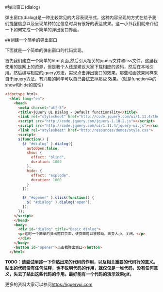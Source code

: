 #弹出窗口(dialog)

弹出窗口(dialog)是一种比较常见的内容表现形式，这种内容呈现的方式在给予我们提醒信息以及呈现某种特定信息时具有很好的表达效果。这一小节我们就来介绍一下如何完成一个简单的弹出窗口界面。

##创建一个简单的弹出窗口

下面就是一个简单的弹出窗口的代码实现。

首先我们建立一个简单的html页面,然后引入相关的jquery文件和css文件，这里我使用的是网上的资源，但是我个人还是建议大家下载相应的源码，然后在本地引用。然后编写相应的jquery方法，实现点击弹出窗口的效果。那些动画效果同样来自于jquery方法，有兴趣的同学可以自己尝试去掉那些
效果。（就是function中的show和hide的属性）

```html
<!doctype html>
  <html lang="en">
    <head>
      <meta charset="utf-8">
      <title>jQuery UI Dialog - Default functionality</title>
      <link rel="stylesheet" href="http://code.jquery.com/ui/1.11.4/themes/smoothness/jquery-ui.css">
      <script src="http://code.jquery.com/jquery-1.10.2.js"></script>
      <script src="http://code.jquery.com/ui/1.11.4/jquery-ui.js"></script>
      <link rel="stylesheet" href="http:/resources/demos/style.css">
      <script>
      $(function() {
        $( "#dialog" ).dialog({
          autoOpen:false,
          show: {
            effect: "blind",
            duration: 1000
          },
          hide: {
            effect: "explode",
            duration: 1000
          }
        });

        $( "#opener" ).click(function() {
          $( "#dialog" ).dialog('open');
        });
      });
    </script>
    </head>
    <body>
      <div id="dialog" title="Basic dialog">
      <p>这时一个简单的弹出窗口页面，该页面可以被移动，改变大小，关闭。</p>
      </div>
    </body>
    <button id="opener">点击我弹出窗口</button>
  </html>
```

**TODO：请尝试阐述一下你贴出来的代码的作用，以及相关重要的代码行的意义。贴出的代码没有任何注释，也不说明代码的作用，就仅仅是一堆代码，没有任何意义，失去了贴出这些代码的作用。最好能有一个代码的演示效果gif。**

更多的资料大家可以参阅<https://jqueryui.com>
